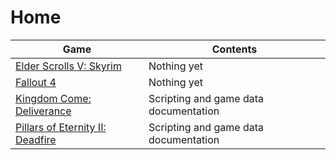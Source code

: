 <!-- TITLE: Home -->
<!-- SUBTITLE: Back home to where it all began... -->

# Home
Game | Contents
--- | ---
[Elder Scrolls V: Skyrim](skyrim) | Nothing yet
[Fallout 4](fallout4) | Nothing yet
[Kingdom Come: Deliverance](kingdomcome) | Scripting and game data documentation
[Pillars of Eternity II: Deadfire](deadfire) | Scripting and game data documentation